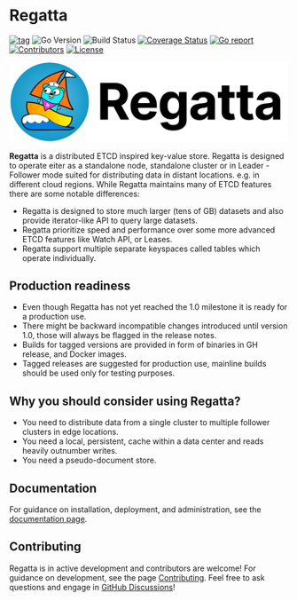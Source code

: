 # Regatta

[![tag](https://img.shields.io/github/tag/jamf/regatta.svg)](https://github.com/jamf/regatta/releases)
![Go Version](https://img.shields.io/badge/Go-%3E%3D%201.20-%23007d9c)
![Build Status](https://github.com/jamf/regatta/actions/workflows/test.yml/badge.svg)
[![Coverage Status](https://coveralls.io/repos/github/jamf/regatta/badge.svg)](https://coveralls.io/github/jamf/regatta)
[![Go report](https://goreportcard.com/badge/github.com/jamf/regatta)](https://goreportcard.com/report/github.com/jamf/regatta)
[![Contributors](https://img.shields.io/github/contributors/jamf/regatta)](https://github.com/jamf/regatta/graphs/contributors)
[![License](https://img.shields.io/github/license/jamf/regatta)](LICENSE)

![Regatta logo](./docs/static/regatta.png "Regatta")

**Regatta** is a distributed ETCD inspired key-value store. Regatta is designed to operate eiter as a standalone node,
standalone cluster or in Leader - Follower mode suited for distributing data in distant locations. e.g. in different
cloud regions.
While Regatta maintains many of ETCD features there are some notable differences:

* Regatta is designed to store much larger (tens of GB) datasets and also provide iterator-like API to query large
  datasets.
* Regatta prioritize speed and performance over some more advanced ETCD features like Watch API, or Leases.
* Regatta support multiple separate keyspaces called tables which operate individually.

## Production readiness

* Even though Regatta has not yet reached the 1.0 milestone it is ready for a production use.
* There might be backward incompatible changes introduced until version 1.0, those will always be flagged in the release
  notes.
* Builds for tagged versions are provided in form of binaries in GH release, and Docker images.
* Tagged releases are suggested for production use, mainline builds should be used only for testing purposes.

## Why you should consider using Regatta?

* You need to distribute data from a single cluster to multiple follower clusters in edge locations.
* You need a local, persistent, cache within a data center and reads heavily outnumber writes.
* You need a pseudo-document store.

## Documentation

For guidance on installation, deployment, and administration,
see the [documentation page](https://engineering.jamf.com/regatta).

## Contributing

Regatta is in active development and contributors are welcome! For guidance on development, see the page
[Contributing](https://engineering.jamf.com/regatta/contributing).
Feel free to ask questions and engage in [GitHub Discussions](https://github.com/jamf/regatta/discussions)!

